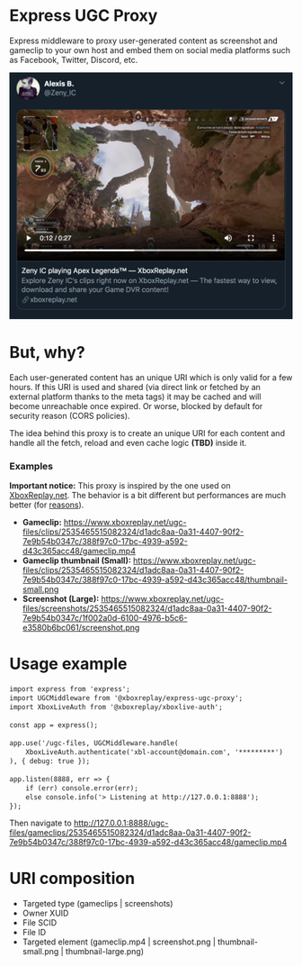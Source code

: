 # Express UGC Proxy

Express middleware to proxy user-generated content as screenshot and gameclip to your own host and embed them on social media platforms such as Facebook, Twitter, Discord, etc.

<img src="twitter-preview.png" width="520" />

# But, why?

Each user-generated content has an unique URI which is only valid for a few hours. If this URI is used and shared (via direct link or fetched by an external platform thanks to the meta tags) it may be cached and will become unreachable once expired. Or worse, blocked by default for security reason (CORS policies).

The idea behind this proxy is to create an unique URI for each content and handle all the fetch, reload and even cache logic **(TBD)** inside it.

### Examples

**Important notice:** This proxy is inspired by the one used on [XboxReplay.net](https://www.xboxreplay.net/). The behavior is a bit different but performances are much better (for [reasons](https://i.redd.it/mgjvqsd2j8e31.jpg)).

* **Gameclip:** https://www.xboxreplay.net/ugc-files/clips/2535465515082324/d1adc8aa-0a31-4407-90f2-7e9b54b0347c/388f97c0-17bc-4939-a592-d43c365acc48/gameclip.mp4
* **Gameclip thumbnail (Small):** https://www.xboxreplay.net/ugc-files/clips/2535465515082324/d1adc8aa-0a31-4407-90f2-7e9b54b0347c/388f97c0-17bc-4939-a592-d43c365acc48/thumbnail-small.png
* **Screenshot (Large):** https://www.xboxreplay.net/ugc-files/screenshots/2535465515082324/d1adc8aa-0a31-4407-90f2-7e9b54b0347c/1f002a0d-6100-4976-b5c6-e3580b6bc061/screenshot.png

# Usage example

```
import express from 'express';
import UGCMiddleware from '@xboxreplay/express-ugc-proxy';
import XboxLiveAuth from '@xboxreplay/xboxlive-auth';

const app = express();

app.use('/ugc-files, UGCMiddleware.handle(
    XboxLiveAuth.authenticate('xbl-account@domain.com', '*********')
), { debug: true });

app.listen(8888, err => {
    if (err) console.error(err);
    else console.info('> Listening at http://127.0.0.1:8888');
});
```

Then navigate to http://127.0.0.1:8888/ugc-files/gameclips/2535465515082324/d1adc8aa-0a31-4407-90f2-7e9b54b0347c/388f97c0-17bc-4939-a592-d43c365acc48/gameclip.mp4

# URI composition

* Targeted type (gameclips | screenshots)
* Owner XUID
* File SCID
* File ID
* Targeted element (gameclip.mp4 | screenshot.png | thumbnail-small.png | thumbnail-large.png)
